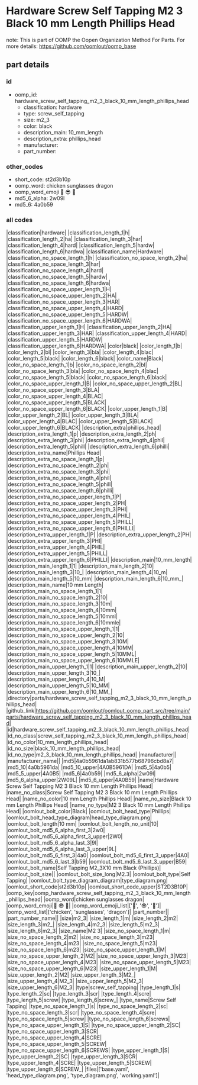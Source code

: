 # Hardware Screw Self Tapping M2 3 Black 10 mm Length Phillips Head  

note: This is part of OOMP the Oopen Organization Method For Parts. For more details: https://github.com/oomlout/oomp_base

##  part details





### id
* oomp_id: hardware_screw_self_tapping_m2_3_black_10_mm_length_phillips_head
  * classification: hardware
  * type: screw_self_tapping
  * size: m2_3
  * color: black
  * description_main: 10_mm_length
  * description_extra: phillips_head
  * manufacturer: 
  * part_number: 

### other_codes
* short_code: st2d3b10p
* oomp_word: chicken sunglasses dragon
* oomp_word_emoji :chicken: :sunglasses: :dragon:
* md5_6_alpha: 2w09l
* md5_6: 4a0b59

### all codes 
|classification|hardware|
|classification_length_1|h|
|classification_length_2|ha|
|classification_length_3|har|
|classification_length_4|hard|
|classification_length_5|hardw|
|classification_length_6|hardwa|
|classification_name|Hardware|
|classification_no_space_length_1|h|
|classification_no_space_length_2|ha|
|classification_no_space_length_3|har|
|classification_no_space_length_4|hard|
|classification_no_space_length_5|hardw|
|classification_no_space_length_6|hardwa|
|classification_no_space_upper_length_1|H|
|classification_no_space_upper_length_2|HA|
|classification_no_space_upper_length_3|HAR|
|classification_no_space_upper_length_4|HARD|
|classification_no_space_upper_length_5|HARDW|
|classification_no_space_upper_length_6|HARDWA|
|classification_upper_length_1|H|
|classification_upper_length_2|HA|
|classification_upper_length_3|HAR|
|classification_upper_length_4|HARD|
|classification_upper_length_5|HARDW|
|classification_upper_length_6|HARDWA|
|color|black|
|color_length_1|b|
|color_length_2|bl|
|color_length_3|bla|
|color_length_4|blac|
|color_length_5|black|
|color_length_6|black|
|color_name|Black|
|color_no_space_length_1|b|
|color_no_space_length_2|bl|
|color_no_space_length_3|bla|
|color_no_space_length_4|blac|
|color_no_space_length_5|black|
|color_no_space_length_6|black|
|color_no_space_upper_length_1|B|
|color_no_space_upper_length_2|BL|
|color_no_space_upper_length_3|BLA|
|color_no_space_upper_length_4|BLAC|
|color_no_space_upper_length_5|BLACK|
|color_no_space_upper_length_6|BLACK|
|color_upper_length_1|B|
|color_upper_length_2|BL|
|color_upper_length_3|BLA|
|color_upper_length_4|BLAC|
|color_upper_length_5|BLACK|
|color_upper_length_6|BLACK|
|description_extra|phillips_head|
|description_extra_length_1|p|
|description_extra_length_2|ph|
|description_extra_length_3|phi|
|description_extra_length_4|phil|
|description_extra_length_5|phill|
|description_extra_length_6|philli|
|description_extra_name|Phillips Head|
|description_extra_no_space_length_1|p|
|description_extra_no_space_length_2|ph|
|description_extra_no_space_length_3|phi|
|description_extra_no_space_length_4|phil|
|description_extra_no_space_length_5|phill|
|description_extra_no_space_length_6|philli|
|description_extra_no_space_upper_length_1|P|
|description_extra_no_space_upper_length_2|PH|
|description_extra_no_space_upper_length_3|PHI|
|description_extra_no_space_upper_length_4|PHIL|
|description_extra_no_space_upper_length_5|PHILL|
|description_extra_no_space_upper_length_6|PHILLI|
|description_extra_upper_length_1|P|
|description_extra_upper_length_2|PH|
|description_extra_upper_length_3|PHI|
|description_extra_upper_length_4|PHIL|
|description_extra_upper_length_5|PHILL|
|description_extra_upper_length_6|PHILLI|
|description_main|10_mm_length|
|description_main_length_1|1|
|description_main_length_2|10|
|description_main_length_3|10_|
|description_main_length_4|10_m|
|description_main_length_5|10_mm|
|description_main_length_6|10_mm_|
|description_main_name|10 mm Length|
|description_main_no_space_length_1|1|
|description_main_no_space_length_2|10|
|description_main_no_space_length_3|10m|
|description_main_no_space_length_4|10mm|
|description_main_no_space_length_5|10mml|
|description_main_no_space_length_6|10mmle|
|description_main_no_space_upper_length_1|1|
|description_main_no_space_upper_length_2|10|
|description_main_no_space_upper_length_3|10M|
|description_main_no_space_upper_length_4|10MM|
|description_main_no_space_upper_length_5|10MML|
|description_main_no_space_upper_length_6|10MMLE|
|description_main_upper_length_1|1|
|description_main_upper_length_2|10|
|description_main_upper_length_3|10_|
|description_main_upper_length_4|10_M|
|description_main_upper_length_5|10_MM|
|description_main_upper_length_6|10_MM_|
|directory|parts/hardware_screw_self_tapping_m2_3_black_10_mm_length_phillips_head|
|github_link|https://github.com/oomlout/oomlout_oomp_part_src/tree/main/parts/hardware_screw_self_tapping_m2_3_black_10_mm_length_phillips_head|
|id|hardware_screw_self_tapping_m2_3_black_10_mm_length_phillips_head|
|id_no_class|screw_self_tapping_m2_3_black_10_mm_length_phillips_head|
|id_no_color|10_mm_length_phillips_head|
|id_no_size|black_10_mm_length_phillips_head|
|id_no_type|m2_3_black_10_mm_length_phillips_head|
|manufacturer||
|manufacturer_name||
|md5|4a0b5961da1ab831b577b68796cbd8a7|
|md5_10|4a0b5961da|
|md5_10_upper|4A0B5961DA|
|md5_5|4a0b5|
|md5_5_upper|4A0B5|
|md5_6|4a0b59|
|md5_6_alpha|2w09l|
|md5_6_alpha_upper|2W09L|
|md5_6_upper|4A0B59|
|name|Hardware Screw Self Tapping M2 3 Black 10 mm Length Phillips Head|
|name_no_class|Screw Self Tapping M2 3 Black 10 mm Length Phillips Head|
|name_no_color|10 mm Length Phillips Head|
|name_no_size|Black 10 mm Length Phillips Head|
|name_no_type|M2 3 Black 10 mm Length Phillips Head|
|oomlout_bolt_color|Black|
|oomlout_bolt_head_type|Phillips|
|oomlout_bolt_head_type_diagram|head_type_diagram.png|
|oomlout_bolt_length|10 mm|
|oomlout_bolt_length_no_unit|10|
|oomlout_bolt_md5_6_alpha_first_3|2w0|
|oomlout_bolt_md5_6_alpha_first_3_upper|2W0|
|oomlout_bolt_md5_6_alpha_last_3|9l|
|oomlout_bolt_md5_6_alpha_last_3_upper|9L|
|oomlout_bolt_md5_6_first_3|4a0|
|oomlout_bolt_md5_6_first_3_upper|4A0|
|oomlout_bolt_md5_6_last_3|b59|
|oomlout_bolt_md5_6_last_3_upper|B59|
|oomlout_bolt_name|Self Tapping M2_3X10 mm Black (Phillips)|
|oomlout_bolt_size||
|oomlout_bolt_size_long|M2.3|
|oomlout_bolt_type|Self Tapping|
|oomlout_bolt_type_diagram_diagram|type_diagram.png|
|oomlout_short_code|st2d3b10p|
|oomlout_short_code_upper|ST2D3B10P|
|oomp_key|oomp_hardware_screw_self_tapping_m2_3_black_10_mm_length_phillips_head|
|oomp_word|chicken sunglasses dragon|
|oomp_word_emoji|:chicken: :sunglasses: :dragon:|
|oomp_word_emoji_list|[':chicken:', ':sunglasses:', ':dragon:']|
|oomp_word_list|['chicken', 'sunglasses', 'dragon']|
|part_number||
|part_number_name||
|size|m2_3|
|size_length_1|m|
|size_length_2|m2|
|size_length_3|m2_|
|size_length_4|m2_3|
|size_length_5|m2_3|
|size_length_6|m2_3|
|size_name|M2 3|
|size_no_space_length_1|m|
|size_no_space_length_2|m2|
|size_no_space_length_3|m23|
|size_no_space_length_4|m23|
|size_no_space_length_5|m23|
|size_no_space_length_6|m23|
|size_no_space_upper_length_1|M|
|size_no_space_upper_length_2|M2|
|size_no_space_upper_length_3|M23|
|size_no_space_upper_length_4|M23|
|size_no_space_upper_length_5|M23|
|size_no_space_upper_length_6|M23|
|size_upper_length_1|M|
|size_upper_length_2|M2|
|size_upper_length_3|M2_|
|size_upper_length_4|M2_3|
|size_upper_length_5|M2_3|
|size_upper_length_6|M2_3|
|type|screw_self_tapping|
|type_length_1|s|
|type_length_2|sc|
|type_length_3|scr|
|type_length_4|scre|
|type_length_5|screw|
|type_length_6|screw_|
|type_name|Screw Self Tapping|
|type_no_space_length_1|s|
|type_no_space_length_2|sc|
|type_no_space_length_3|scr|
|type_no_space_length_4|scre|
|type_no_space_length_5|screw|
|type_no_space_length_6|screws|
|type_no_space_upper_length_1|S|
|type_no_space_upper_length_2|SC|
|type_no_space_upper_length_3|SCR|
|type_no_space_upper_length_4|SCRE|
|type_no_space_upper_length_5|SCREW|
|type_no_space_upper_length_6|SCREWS|
|type_upper_length_1|S|
|type_upper_length_2|SC|
|type_upper_length_3|SCR|
|type_upper_length_4|SCRE|
|type_upper_length_5|SCREW|
|type_upper_length_6|SCREW_|
|files|['base.yaml', 'head_type_diagram.png', 'type_diagram.png', 'working.yaml']|
